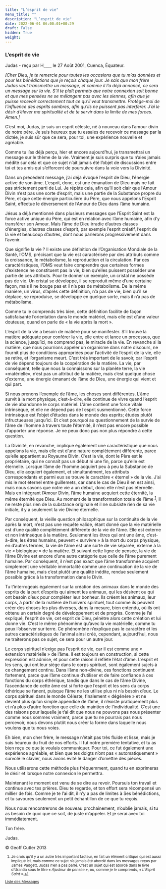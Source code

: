 ```yaml
---
title: "L’esprit de vie"
menu_title: ""
description: "L’esprit de vie"
date: 2022-06-01 06:00:01+00:29
draft: False
hidden: True
weight:
---
```

### L’esprit de vie

Judas - reçu par H____ le 27 Août 2001, Cuenca, Équateur.

*[Cher Dieu, je te remercie pour toutes les occasions que tu m’as données et pour les bénédictions que je reçois chaque jour. Je sais que mon frère Judas veut transmettre un message, et comme il l’a déjà annoncé, ce sera un message sur la vie. S’il te plaît permets que notre connexion soit bonne et que mes pensées ne se mélangent pas avec les siennes, afin que je puisse recevoir correctement tout ce qu’il veut transmettre. Protège-moi de l’influence des esprits sombres, afin qu’ils ne puissent pas interférer. J’ai le désir d’élever ma spiritualité et de te servir dans la limite de mes forces. Amen.]*

C’est moi, Judas, je suis un esprit céleste, né à nouveau dans l’amour divin de notre père. Je suis heureux que tu essaies de recevoir ce message par la dictée, je suis sûr que ce sera, pour toi, une expérience nouvelle et agréable.

Comme tu l’as déjà perçu, hier et encore aujourd’hui, je transmettrai un message sur le thème de la vie. Vraiment je suis surpris que tu n’aies jamais médité sur cela et que ce sujet n’ait jamais été l’objet de discussions entre toi et tes amis qui s’efforcent de poursuivre dans la voie vers la Divinité.

Dans un précédent message, j’ai déjà évoqué l’esprit de Dieu, l’énergie active de son âme. L’esprit, donc, est une émanation de Dieu mais ne fait pas strictement parti de Lui. Je répète cela, afin qu’il soit clair que l’Amour Divin n’est pas une sorte d’esprit, mais une partie de la Substance propre du Père, et que cette énergie particulière du Père, que nous appelons l’Esprit Saint, effectue le déversement de l’Amour de Dieu dans l’âme humaine.

Jésus a déjà mentionné dans plusieurs messages que l’Esprit Saint est la force active unique du Père, qui est en relation avec l’âme humaine, afin d’y transférer son Amour. Mais l’âme de Dieu irradie d’autres classes d’énergies, d’autres classes d’esprit, par exemple l’esprit créatif, l’esprit de la vie et beaucoup d’autres, dont nous parlerons progressivement dans l’avenir.

Que signifie la vie ? Il existe une définition de l’Organisation Mondiale de la Santé, l’OMS, précisant que la vie est caractérisée par des attributs comme la croissance, le métabolisme, la reproduction et la circulation. Par ces caractéristiques, l’OMS veut faire comprendre que certaines formes d’existence ne constituent pas la vie, bien qu’elles puissent posséder une partie de ces attributs. Pour te donner un exemple, un cristal ne possède pas de vie. Un cristal se développe, il se reproduit même d’une certaine façon, mais il ne bouge pas et il n’a pas de métabolisme. De la même manière, un virus, d’après cette définition, n’a pas de vie, bien qu’il se déplace, se reproduise, se développe en quelque sorte, mais il n’a pas de métabolisme.

Comme tu le comprends très bien, cette définition facilite de façon satisfaisante l’orientation dans le monde matériel, mais elle est d’une valeur douteuse, quand on parle de « la vie après la mort ».

L’esprit de la vie a besoin de matière pour se manifester. S’il trouve la matière adéquate pour conférer la vie, elle entre et lance un processus, que la science, jusqu’ici, ne comprend pas, le miracle de la vie. En revanche si la  matière, que nous pourrions appeler un organisme dans notre discours, ne fournit plus de conditions appropriées pour l’activité de l’esprit de la vie, elle se retire, et l’organisme meurt. C’est très important de le savoir, car l’esprit de vie dépend toujours de la coopération de la matière. La vie, par conséquent, telle que nous la connaissons sur la planète terre, la vie «matérielle», n’est pas un attribut de la matière, mais c’est quelque chose d’externe, une énergie émanant de l’âme de Dieu, une énergie qui vient et qui part.

Si nous prenons l’exemple de l’âme, les choses sont différentes. L’âme survit à la mort physique, c’est-à-dire, elle continue de vivre quand l’esprit de vie abandonne le corps matériel. L’âme contient une force vitale intrinsèque, et elle ne dépend pas de l’esprit susmentionné. Cette force intrinsèque est l’objet d’études dans le monde des esprits; études plutôt infructueuses jusqu’ici. Et c’est pourquoi au questionnement de la survie de l’âme de l’homme à travers toute l’éternité, il n’est pas encore possible d’apporter une réponse. Je ne peux donc pas non plus répondre à cette question.

La Divinité, en revanche, implique également une caractéristique que nous appelons la vie, mais elle est d’une nature complètement différente, parce qu’elle appartient au Royaume Divin. C’est la vie, dont le Père est le propriétaire, qui ne connaît pas un début ni une fin, parce qu’elle est éternelle. Lorsque l’âme de l’homme acquiert peu à peu la Substance de Dieu, elle acquiert également, et simultanément, les attributs correspondants et parmi eux se trouve le caractère « éternel » de la vie. J’ai mis le mot éternel entre guillemets, car dans le cas de Dieu il en est ainsi, mais nous savons que notre vie a un début, donc elle n’est pas éternelle. Mais en intégrant l’Amour Divin, l’âme humaine acquiert cette éternité, la même éternité que Dieu. Au moment de la transformation totale de l’âme <sup id="a1">[1](#f1)</sup>, il ne reste plus rien de la substance originale et il ne subsiste rien de sa vie initiale, il y a seulement la vie Divine éternelle.

Par conséquent, la vieille question philosophique sur la continuité de la vie après la mort, n’est pas une requête valide, étant donné que la vie matérielle est d’une qualité complètement différente de la vie de l’âme. Elle est externe et non intrinsèque à la matière. Seulement les êtres qui ont une âme, c’est-à-dire, les êtres humains, peuvent « survivre » à la mort du corps physique, en d’autres termes, la vie de l’âme est une sorte de vie séparée, externe à la vie « biologique » de la matière. Et suivant cette ligne de pensée, la vie de l’âme Divine est encore d’une autre catégorie que celle de l’âme purement humaine. Par conséquent, il n’est pas exact que l’âme transformée acquiert simplement une véritable immortalité comme une continuation de la vie de l’âme humaine, mais c’est plutôt une qualité inédite, rendue seulement possible grâce à la transformation dans le Divin.

Tu t’interrogeais également sur la création des animaux dans le monde des esprits de la part d’esprits qui aiment les animaux, qui les désirent ou qui ont besoin d’eux pour compléter leur bonheur. Ils créent les animaux, leur corps, à partir de la matière de l’univers spirituel, tout comme ils peuvent créer des choses les plus diverses, dans la mesure, bien entendu, où ils ont obtenu un certain degré de développement et de progrès. Comme je l’ai expliqué, l’esprit de vie, cet esprit de Dieu, pénètre alors cette création et lui donne vie. C’est le même phénomène qu’avec la vie matérielle, comme tu peux l’observer sur terre. Ce phénomène n’explique pas le caractère et les autres caractéristiques de l’animal ainsi créé, cependant, aujourd’hui, nous ne traiterons pas ce sujet, ce sera pour un autre jour.

Le corps spirituel n’exige pas l’esprit de vie, car il est comme une « extension matérielle » de l’âme. Il est toujours en construction, si cette expression est admise, et pour cette raison il reflète l’état d’âme. L’esprit et les sens, qui ont leur siège dans le corps spirituel, sont également sujets à ce changement continu. Dans l’âme non-divine, ces fonctions continuent fortement, parce que l’âme continue d’utiliser et de faire confiance à ces fonctions du corps éthérique, tandis que dans le cas de l’âme Divine, l’ascendance de cette âme est si forte que l’esprit et les sens du corps éthérique se fanent, puisque l’âme ne les utilise plus ni n’a besoin d’eux. Le corps spirituel dans le monde Céleste, finalement « dégénère » et ne devient plus qu’un simple appendice de l’âme, il n’existe pratiquement plus et n’a plus d’autre fonction que celle du maintien de l’individualité. C’est une des raisons pour laquelle je t’ai dit que nous ne pouvons pas nous présenter comme nous sommes vraiment, parce que tu ne pourrais pas nous percevoir, nous devons plutôt nous créer la forme dans laquelle nous voulons que tu nous voies.

Eh bien, mon cher frère, le message n’était pas très fluide et lisse, mais je suis heureux du fruit de nos efforts. Il fut notre première tentative, et tu as bien reçu ce que je voulais communiquer. Pour toi, ce fut également une expérience agréable, et bien que tes doigts n’ont pas « automatiquement » survolé le clavier, nous avons évité le danger d’omettre des pièces.

Nous utiliserons cette méthode plus fréquemment, quand tu en exprimeras le désir et lorsque notre connexion le permettra.

Maintenant le moment est venu de se dire au revoir. Poursuis ton travail et continue avec tes prières. Dieu te regarde, et ton effort sera récompensé un millier de fois. Comme je te l’ai dit, il n’y a pas de limites à Ses bénédictions, et tu savoures seulement un petit échantillon de ce que tu reçois.

Nous nous rencontrerons de nouveau prochainement, n’oublie jamais, si tu as besoin de quoi que ce soit, de juste m’appeler. Et je serai avec toi immédiatement.

Ton frère.

Judas.

© Geoff Cutler 2013
<small>

1. <large id="f1"> Je crois qu’il y a un autre très important facteur, en fait un élément critique qui est aussi impliqué ici, mais comme ce sujet n’a jamais été abordé dans les messages reçus par James Padgett, Judas n’en a pas parlé. C’est un sujet qui est abordé dans le livre d’Urantia sous le titre *« Ajusteur de pensée »*, ou, comme je le comprends, *« L’Esprit Saint »*.[↩](#a1)

[Liste des Messages](/fr-contemporary-messages/fr-contemporary-messages-by-date-order/fr-contemporary-messages-2001)

